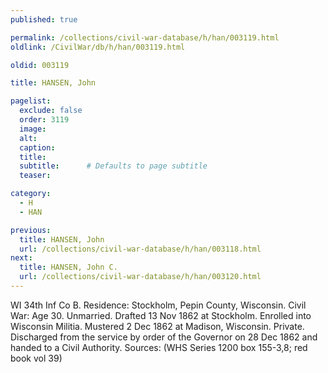 ```yaml
---
published: true

permalink: /collections/civil-war-database/h/han/003119.html
oldlink: /CivilWar/db/h/han/003119.html

oldid: 003119

title: HANSEN, John

pagelist:
  exclude: false
  order: 3119
  image: 
  alt:
  caption:
  title:
  subtitle:      # Defaults to page subtitle
  teaser:

category: 
  - H 
  - HAN

previous:
  title: HANSEN, John
  url: /collections/civil-war-database/h/han/003118.html  
next:
  title: HANSEN, John C.
  url: /collections/civil-war-database/h/han/003120.html   
---
```

WI 34th Inf Co B. Residence: Stockholm, Pepin County, Wisconsin. Civil War: Age 30. Unmarried. Drafted 13 Nov 1862 at Stockholm. Enrolled into Wisconsin Militia. Mustered 2 Dec 1862 at Madison, Wisconsin. Private. Discharged from the service by order of the Governor on 28 Dec 1862 and handed to a Civil Authority. Sources: (WHS Series 1200 box 155-3,8; red book vol 39)
